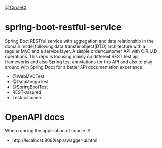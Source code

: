 [![CircleCI](https://circleci.com/gh/mangila/spring-boot-restful-service/tree/master.svg?style=svg)](https://circleci.com/gh/mangila/spring-boot-restful-service/tree/master)

# spring-boot-restful-service
Spring Boot RESTful service with aggregation and date relationship in the domain model following data transfer object(DTO) architecture with a regular MVC and a service layer. A simple order/customer API with C.R.U.D operations.
This repo is focusing mainly on different REST test api frameworks and also Spring test annotations for this API and also to play around with Spring Docs for a better API documentation experience.

* @WebMVCTest
* @DataMongoTest
* @SpringBootTest
* REST-assured
* Testcontainers

# OpenAPI docs
When running the application of course :P
* http://localhost:8080/api/swagger-ui.html
